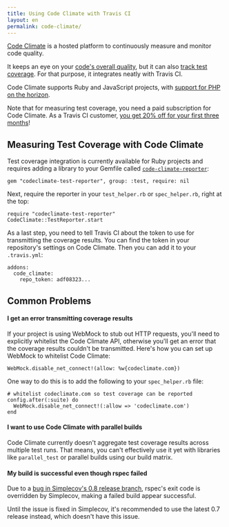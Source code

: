 ```yaml
---
title: Using Code Climate with Travis CI
layout: en
permalink: code-climate/
---
```

[Code Climate](https://www.codeclimate.com) is a hosted platform to continuously
measure and monitor code quality.

It keeps an eye on your [code's overall quality](https://codeclimate.com/tour),
but it can also [track test
coverage](https://codeclimate.com/tour/test-coverage). For that purpose, it
integrates neatly with Travis CI.

Code Climate supports Ruby and JavaScript projects, with [support for PHP on the
horizon](https://codeclimate.com/php).

Note that for measuring test coverage, you need a paid subscription for Code
Climate. As a Travis CI customer, [you get 20% off for your first three
months](https://codeclimate.com/partners/travisci)!

## Measuring Test Coverage with Code Climate

Test coverage integration is currently available for Ruby projects and requires
adding a library to your Gemfile called
[`code-climate-reporter`](https://github.com/codeclimate/ruby-test-reporter):

    gem "codeclimate-test-reporter", group: :test, require: nil

Next, require the reporter in your `test_helper.rb` or `spec_helper.rb`, right
at the top:

    require "codeclimate-test-reporter"
    CodeClimate::TestReporter.start

As a last step, you need to tell Travis CI about the token to use for
transmitting the coverage results. You can find the token in your repository's
settings on Code Climate. Then you can add it to your `.travis.yml`:

    addons:
      code_climate:
        repo_token: adf08323...

## Common Problems

#### I get an error transmitting coverage results

If your project is using WebMock to stub out HTTP requests, you'll need to
explicitly whitelist the Code Climate API, otherwise you'll get an error that
the coverage results couldn't be transmitted. Here's how you can set up WebMock
to whitelist Code Climate:

    WebMock.disable_net_connect!(allow: %w{codeclimate.com})

One way to do this is to add the following to your `spec_helper.rb` file:

    # whitelist codeclimate.com so test coverage can be reported
    config.after(:suite) do
      WebMock.disable_net_connect!(:allow => 'codeclimate.com')
    end

#### I want to use Code Climate with parallel builds

Code Climate currently doesn't aggregate test coverage results across multiple
test runs. That means, you can't effectively use it yet with libraries like
`parallel_test` or parallel builds using our build matrix.

#### My build is successful even though rspec failed

Due to a [bug in Simplecov's 0.8 release
branch](https://github.com/colszowka/simplecov/issues/281), rspec's exit code is
overridden by Simplecov, making a failed build appear successful.

Until the issue is fixed in Simplecov, it's recommended to use the latest 0.7
release instead, which doesn't have this issue.
